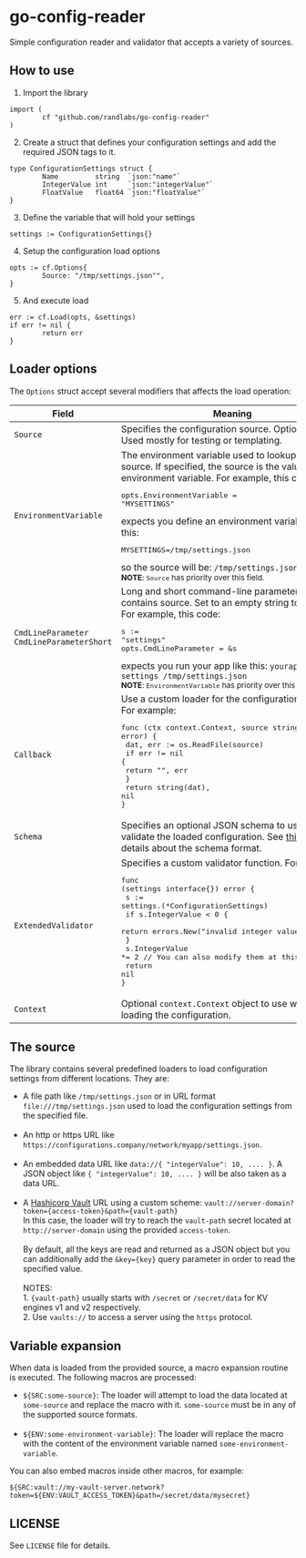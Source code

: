 # go-config-reader

Simple configuration reader and validator that accepts a variety of sources.

## How to use

1. Import the library

```golang
import (
        cf "github.com/randlabs/go-config-reader"
)
```

2. Create a struct that defines your configuration settings and add the required JSON tags to it.

```golang
type ConfigurationSettings struct {
        Name         string  `json:"name"`
        IntegerValue int     `json:"integerValue"`
        FloatValue   float64 `json:"floatValue"`
}
```

3. Define the variable that will hold your settings

```golang
settings := ConfigurationSettings{}
```

4. Setup the configuration load options

```golang
opts := cf.Options{
        Source: "/tmp/settings.json"",
}
```

5. And execute load

```golang
err := cf.Load(opts, &settings)
if err != nil {
        return err
}
```

## Loader options

The `Options` struct accept several modifiers that affects the load operation:

| Field                                            | Meaning                                                                                                                                                                                                                                                                                                                                                                                                                   |
|--------------------------------------------------|---------------------------------------------------------------------------------------------------------------------------------------------------------------------------------------------------------------------------------------------------------------------------------------------------------------------------------------------------------------------------------------------------------------------------|
| `Source`                                         | Specifies the configuration source. Optional.<br />Used mostly for testing or templating.                                                                                                                                                                                                                                                                                                                                 |
| `EnvironmentVariable`                            | The environment variable used to lookup for the source. If specified, the source is the value of the environment variable. For example, this code:<br /><pre>opts.EnvironmentVariable = "MYSETTINGS"</pre>expects you define an environment variable like this:<br /><pre>MYSETTINGS=/tmp/settings.json</pre>so the source will be: `/tmp/settings.json`<br /><sub>**NOTE**: `Source` has priority over this field.</sub> |
| `CmdLineParameter`<br />`CmdLineParameterShort`  | Long and short command-line parameters that contains source. Set to an empty string to disable. For example, this code:<br /><pre>s := "settings"<br />opts.CmdLineParameter = &s</pre>expects you run your app like this: `yourapp --settings /tmp/settings.json`<br /><sub>**NOTE**: `EnvironmentVariable` has priority over this field.                                                                                |
| `Callback`                                       | Use a custom loader for the configuration settings. For example:<br /><pre>func (ctx context.Context, source string) (string, error) {<br />        dat, err := os.ReadFile(source)<br />        if err != nil {<br />                return "", err<br />        }<br />        return string(dat), nil<br />}</pre>                                                                                                     | 
| `Schema`                                         | Specifies an optional JSON schema to use to validate the loaded configuration. See [this page](https://json-schema.org/) for details about the schema format.                                                                                                                                                                                                                                                             |
| `ExtendedValidator`                              | Specifies a custom validator function. For example:<br /><pre>func (settings interface{}) error {<br />        s := settings.(*ConfigurationSettings)<br />        if s.IntegerValue < 0 {<br />                return errors.New("invalid integer value")<br />        }<br />        s.IntegerValue *= 2 // You can also modify them at this stage<br />        return nil<br />}</pre>                                 |
| `Context`                                        | Optional `context.Context` object to use while loading the configuration.                                                                                                                                                                                                                                                                                                                                                 |

## The source

The library contains several predefined loaders to load configuration settings from different locations. They are:

* A file path like `/tmp/settings.json` or in URL format `file:///tmp/settings.json` used to load the configuration settings from the specified file.<br /><br />
* An http or https URL like `https://configurations.company/network/myapp/settings.json`. <br /><br />
* An embedded data URL like `data://{ "integerValue": 10, .... }`. A JSON object like `{ "integerValue": 10, .... }` will be also taken as a data URL.<br /><br />
* A [Hashicorp Vault](https://www.vaultproject.io/) URL using a custom scheme: `vault://server-domain?token={access-token}&path={vault-path}` <br />In this case, the loader will try to reach the `vault-path` secret located at `http://server-domain` using the provided `access-token`.<br /><br />By default, all the keys are read and returned as a JSON object but you can additionally add the `&key={key}` query parameter in order to read the specified value.<br /><br />NOTES:<br />1. `{vault-path}` usually starts with `/secret` or `/secret/data` for KV engines v1 and v2 respectively.<br />2. Use `vaults://` to access a server using the `https` protocol. 

## Variable expansion

When data is loaded from the provided source, a macro expansion routine is executed. The following macros are processed:

* `${SRC:some-source}`: The loader will attempt to load the data located at `some-source` and replace the macro with it. `some-source` must be in any of the supported source formats.<br /><br />
* `${ENV:some-environment-variable}`: The loader will replace the macro with the content of the environment variable named `some-environment-variable`.

You can also embed macros inside other macros, for example:

`${SRC:vault://my-vault-server.network?token=${ENV:VAULT_ACCESS_TOKEN}&path=/secret/data/mysecret}`

## LICENSE

See `LICENSE` file for details.
